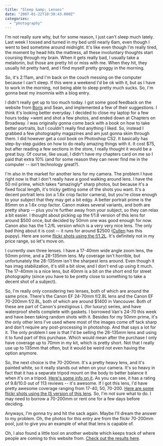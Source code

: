 ```yaml
---
title: "Sleep &amp; Lenses"
date: "2007-01-22T10:30:43.000Z"
categories: 
  - "photography"
---
```


I'm not really sure why, but for some reason, I just can't sleep much lately. Last week I tossed and turned in my bed until nearly 6am, even though I went to bed sometime around midnight. It's like even though I'm really tired, the moment by head hits the mattress, all these involuntary thoughts start coursing through my brain. When it gets really bad, I usually take a melatonin, but those are pretty hit or miss with me. When they hit, they usually hit pretty hard, and I find myself pretty groggy in the morning.

So, it's 2:11am, and I'm back on the couch messing on the computer because I can't sleep. If this were a weekend I'd be ok with it, but as I have to work in the morning, not being able to sleep pretty much sucks. So, I'm gonna beat my insomnia with a blog entry.

I didn't really get up to too much today. I got some good feedback on the website from [Boris](http://www.bmannconsulting.com) and Sean, and implemented a few of their suggestions. I think it's looking better everyday. I decided to close my laptop for a few hours today =went and shot a few photos, and ended down at Chapters on Broadway. I was originally gonna come back with a book on how to take better portraits, but I couldn't really find anything I liked. So, instead I grabbed a few photography magazines and am just gonna skim through them. I did however get a cool book on Photoshop CS2. It basically has step-by-step guides on how to do really amazing things with it. It cost $75, but after reading a few sections in the store, I really thought it would be a great buy. Of course, like usual, I didn't have my chapters card on me so I paid that extra 10% (and for some reason they can never find me in the computer -- isn't technology great?).

I'm also in the market for another lens for my camera. The problem I have right now is that I don't really have a good walking around lens. I have the 50 mil prime, which takes \*amazingly\* sharp photos, but because it's a fixed focal length, it's tricky getting some of the shots you want. It's a decent portrait lens (on a 1.6x crop factor camera), but you're close enough to your subject that they may get a bit edgy. A better portrait prime is the 85mm on a 1.6x crop factor. Canon makes several variants, and both are pretty sharp -- plus you're further away from your subject, so they can relax a bit easier. I thought about picking up the f/1.8 version of this lens for around $500 once, but decided by 50mm one was good enough for now. Canon also has the 1.2/fL version which is a very very nice lens. The only bad thing about it is cost -- it runs for around $2500 ([Cullen](http://www.dial911anddie.com) has this puppy). Here are some [flickr shots using the f/1.2L](http://www.flickr.com/groups/canon85mmf12l/). It's definitely not in my price range, so let's move on.

I currently own three lenses. I have a 17-40mm wide angle zoom lens, the 50mm prime, and a 28-135mm lens. My coverage isn't horrible, but unfortunately the 28-135mm isn't the sharpest lens around. Even though it has imag stabilization, it's still a bit slow, and I don't end up using it much. The 17-40mm is a nice lens, but 40mm is a bit on the short end for street photography (since you have to be pretty close to something to take a decent shot of a subject).

So, I'm really only considering two lenses, both of which are around the same price. There's the Canon EF 24-70mm f/2.8L lens and the Canon EF 70-200mm f/2.8L, both of which are around $1400 in Vancouver. Both of these are part of Canon's prestigious L (for luxury) series, and have waterproof shells complete with gaskets. I borrowed Van's 24-70 this week and have been taking random shots with it. Besides for my 50mm prime, it's the only other lens I've used where most of the images come off tack sharp and don't require any post-processing in photoshop. And that says a lot for it. The only problem I see is that I'd be selling the 28-135mm lens and using it to fund part of this purchase. Which would mean after the purchase I only have coverage up to 70mm in my kit, which is pretty short. Not that I really use up to 135mm that often, but it would be weird not even having the option anymore.

So, the next choice is the 70-200mm. It's a pretty heavy lens, and it's painted white, so it really stands out when on your camera. It's so heavy in fact that it has a separate tripod mount on the body to better balance it when it's on a tripod. [Here's some info on it](http://www.fredmiranda.com/reviews/showproduct.php?product=13&sort=7&cat=27&page=2). As you can see, it has a rating of 9.8/10.0 out of 113 reviews -- it's awesome. If I got this lens, I'd have pretty awesome coverage ranging from 17-40, 50, 70-200. [Here are some flickr shots using the IS version of this lens](http://www.flickr.com/groups/ef70-200mm). So, I'm not sure what to do. I may need to borrow a 70-200mm or rent one for a few days before deciding.

Anyways, I'm gonna try and hit the sack again. Maybe I'll dream the answer to my problem. Oh, the photos for this entry are from the flickr 70-200mm pool, just to give you an example of what that lens is capable of.

Oh, I also found a little tool on another website which keeps track of where people are coming to this website from. [Check out the results here](http://mapstats.blogflux.com/46660.html).
